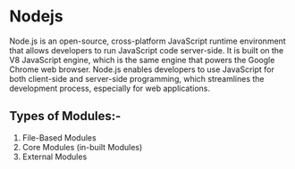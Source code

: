 # Nodejs
Node.js is an open-source, cross-platform JavaScript runtime environment that allows developers to run JavaScript code server-side. It is built on the V8 JavaScript engine, which is the same engine that powers the Google Chrome web browser. Node.js enables developers to use JavaScript for both client-side and server-side programming, which streamlines the development process, especially for web applications.

## Types of Modules:-
1. File-Based Modules<br>
2. Core Modules (in-built Modules)<br>
3. External Modules
